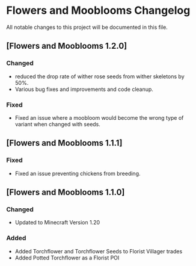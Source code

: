 # Flowers and Mooblooms Changelog

All notable changes to this project will be documented in this file.

## [Flowers and Mooblooms 1.2.0]
### Changed
- reduced the drop rate of wither rose seeds from wither skeletons by 50%.
- Various bug fixes and improvements and code cleanup.

### Fixed
- Fixed an issue where a moobloom would become the wrong type of variant when changed with seeds.


## [Flowers and Mooblooms 1.1.1]
### Fixed
- Fixed an issue preventing chickens from breeding.

## [Flowers and Mooblooms 1.1.0]

### Changed
- Updated to Minecraft Version 1.20

### Added
- Added Torchflower and Torchflower Seeds to Florist Villager trades
- Added Potted Torchflower as a Florist POI
